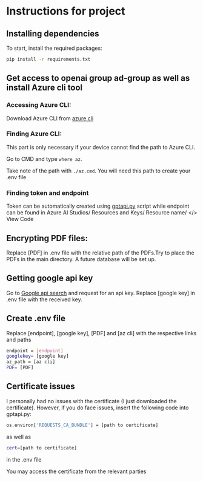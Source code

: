 # Instructions for project
## Installing dependencies
To start, install the required packages:

```sh
pip install -r requirements.txt
```

## Get access to openai group ad-group as well as install Azure cli tool
### Accessing Azure CLI:
Download Azure CLI from [azure cli](https://learn.microsoft.com/en-us/cli/azure/install-azure-cli-windows?tabs=azure-cli)
### Finding Azure CLI:
This part is only necessary if your device cannot find the path to Azure CLI. 

Go to CMD and type `where az`.

Take note of the path with `./az.cmd`. You will need this path to create your .env file

### Finding token and endpoint
Token can be automatically created using [gptapi.py](gptapi.py) script while endpoint can be found in Azure AI Studios/ Resources and Keys/ Resource name/ </> View Code
## Encrypting PDF files:
Replace [PDF] in .env file with the relative path of the PDFs.Try to place the PDFs in the main directory. A future database will be set up.

## Getting google api key
Go to [Google api search](https://developers.google.com/custom-search/v1/overview) and request for an api key. Replace [google key] in .env file with the received key.
## Create .env file
Replace [endpoint], [google key], [PDF] and [az cli] with the respective links and paths

```sh
endpoint = [endpoint]
googlekey= [google key]
az_path = [az cli]
PDF= [PDF]

```

## Certificate issues
I personally had no issues with the certificate (I just downloaded the certificate). However, if you do face issues, insert the following code into gptapi.py:

```sh
os.environ['REQUESTS_CA_BUNDLE'] = [path to certificate]
```

as well as

```sh
cert=[path to certificate]
```

in the .env file


You may access the certificate from the relevant parties


